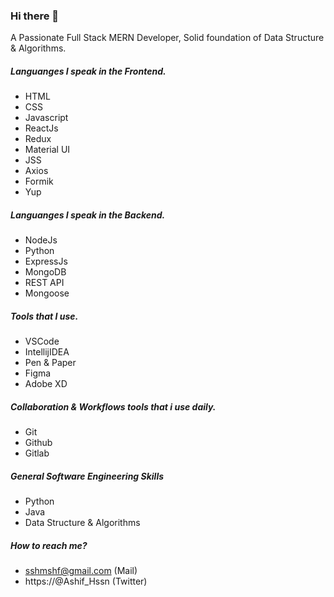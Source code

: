 ### Hi there 👋

<!--
**shrtshf/shrtshf** is a ✨ _special_ ✨ repository because its `README.md` (this file) appears on your GitHub profile.

Here are some ideas to get you started:

- 🔭 I’m currently working on ...
- 🌱 I’m currently learning ...
- 👯 I’m looking to collaborate on ...
- 🤔 I’m looking for help with ...
- 💬 Ask me about ...
- 📫 How to reach me: ...
- 😄 Pronouns: ...
- ⚡ Fun fact: ...
-->
A Passionate Full Stack MERN Developer, Solid foundation of Data Structure & Algorithms.

##### Languanges I speak in the Frontend.

* HTML
* CSS
* Javascript
* ReactJs
* Redux
* Material UI
* JSS
* Axios
* Formik
* Yup

##### Languanges I speak in the Backend.

* NodeJs
* Python
* ExpressJs
* MongoDB
* REST API
* Mongoose

##### Tools that I use.

* VSCode
* IntellijIDEA
* Pen & Paper
* Figma
* Adobe XD

##### Collaboration & Workflows tools that i use daily.

* Git
* Github
* Gitlab

##### General Software Engineering Skills 

* Python
* Java
* Data Structure & Algorithms

##### How to reach me?

* sshmshf@gmail.com (Mail)
* https://@Ashif_Hssn (Twitter)



